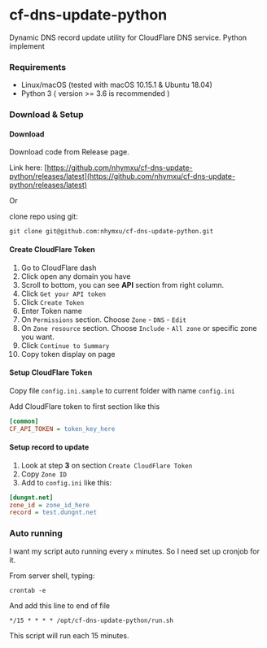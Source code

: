 # cf-dns-update-python
Dynamic DNS record update utility for CloudFlare DNS service. Python implement

### Requirements

- Linux/macOS (tested with macOS 10.15.1 & Ubuntu 18.04)
- Python 3 ( version >= 3.6 is recommended )

### Download & Setup

#### Download
Download code from Release page. 

Link here: [https://github.com/nhymxu/cf-dns-update-python/releases/latest](https://github.com/nhymxu/cf-dns-update-python/releases/latest)

Or 

clone repo using git:

```shell
git clone git@github.com:nhymxu/cf-dns-update-python.git
```

#### Create CloudFlare Token

1. Go to CloudFlare dash
2. Click open any domain you have
3. Scroll to bottom, you can see **API** section from right column.
4. Click `Get your API token`
5. Click `Create Token`
6. Enter Token name
7. On `Permissions` section. Choose `Zone` - `DNS` - `Edit`
8. On `Zone resource` section. Choose `Include` - `All zone` or specific zone you want.
9. Click `Continue to Summary`
10. Copy token display on page

#### Setup CloudFlare Token

Copy file `config.ini.sample` to current folder with name `config.ini`

Add CloudFlare token to first section like this

```ini
[common]
CF_API_TOKEN = token_key_here
```

#### Setup record to update

1. Look at step **3** on section `Create CloudFlare Token`
2. Copy `Zone ID`
3. Add to `config.ini` like this:

```ini
[dungnt.net]
zone_id = zone_id_here
record = test.dungnt.net
```

### Auto running

I want my script auto running every `x` minutes. So I need set up cronjob for it.

From server shell, typing:

```shell
crontab -e
```

And add this line to end of file

```text
*/15 * * * * /opt/cf-dns-update-python/run.sh
```

This script will run each 15 minutes.
